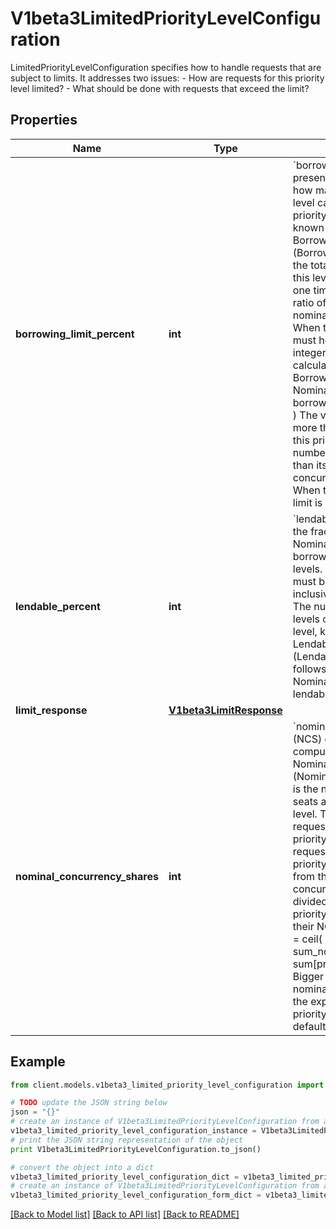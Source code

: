 # V1beta3LimitedPriorityLevelConfiguration

LimitedPriorityLevelConfiguration specifies how to handle requests that are subject to limits. It addresses two issues:   - How are requests for this priority level limited?   - What should be done with requests that exceed the limit?

## Properties
Name | Type | Description | Notes
------------ | ------------- | ------------- | -------------
**borrowing_limit_percent** | **int** | &#x60;borrowingLimitPercent&#x60;, if present, configures a limit on how many seats this priority level can borrow from other priority levels. The limit is known as this level&#39;s BorrowingConcurrencyLimit (BorrowingCL) and is a limit on the total number of seats that this level may borrow at any one time. This field holds the ratio of that limit to the level&#39;s nominal concurrency limit. When this field is non-nil, it must hold a non-negative integer and the limit is calculated as follows.  BorrowingCL(i) &#x3D; round( NominalCL(i) * borrowingLimitPercent(i)/100.0 )  The value of this field can be more than 100, implying that this priority level can borrow a number of seats that is greater than its own nominal concurrency limit (NominalCL). When this field is left &#x60;nil&#x60;, the limit is effectively infinite. | [optional] 
**lendable_percent** | **int** | &#x60;lendablePercent&#x60; prescribes the fraction of the level&#39;s NominalCL that can be borrowed by other priority levels. The value of this field must be between 0 and 100, inclusive, and it defaults to 0. The number of seats that other levels can borrow from this level, known as this level&#39;s LendableConcurrencyLimit (LendableCL), is defined as follows.  LendableCL(i) &#x3D; round( NominalCL(i) * lendablePercent(i)/100.0 ) | [optional] 
**limit_response** | [**V1beta3LimitResponse**](V1beta3LimitResponse.md) |  | [optional] 
**nominal_concurrency_shares** | **int** | &#x60;nominalConcurrencyShares&#x60; (NCS) contributes to the computation of the NominalConcurrencyLimit (NominalCL) of this level. This is the number of execution seats available at this priority level. This is used both for requests dispatched from this priority level as well as requests dispatched from other priority levels borrowing seats from this level. The server&#39;s concurrency limit (ServerCL) is divided among the Limited priority levels in proportion to their NCS values:  NominalCL(i)  &#x3D; ceil( ServerCL * NCS(i) / sum_ncs ) sum_ncs &#x3D; sum[priority level k] NCS(k)  Bigger numbers mean a larger nominal concurrency limit, at the expense of every other priority level. This field has a default value of 30. | [optional] 

## Example

```python
from client.models.v1beta3_limited_priority_level_configuration import V1beta3LimitedPriorityLevelConfiguration

# TODO update the JSON string below
json = "{}"
# create an instance of V1beta3LimitedPriorityLevelConfiguration from a JSON string
v1beta3_limited_priority_level_configuration_instance = V1beta3LimitedPriorityLevelConfiguration.from_json(json)
# print the JSON string representation of the object
print V1beta3LimitedPriorityLevelConfiguration.to_json()

# convert the object into a dict
v1beta3_limited_priority_level_configuration_dict = v1beta3_limited_priority_level_configuration_instance.to_dict()
# create an instance of V1beta3LimitedPriorityLevelConfiguration from a dict
v1beta3_limited_priority_level_configuration_form_dict = v1beta3_limited_priority_level_configuration.from_dict(v1beta3_limited_priority_level_configuration_dict)
```
[[Back to Model list]](../README.md#documentation-for-models) [[Back to API list]](../README.md#documentation-for-api-endpoints) [[Back to README]](../README.md)



